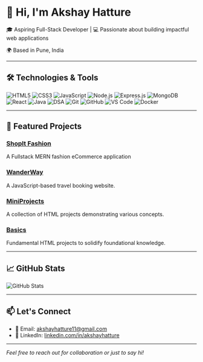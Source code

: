 # 👋 Hi, I'm Akshay Hatture

🎓 Aspiring Full-Stack Developer | 💻 Passionate about building impactful web applications

🌍 Based in Pune, India

---

## 🛠️ Technologies & Tools

![HTML5](https://img.shields.io/badge/-HTML5-E34F26?style=flat&logo=html5&logoColor=white)
![CSS3](https://img.shields.io/badge/-CSS3-1572B6?style=flat&logo=css3)
![JavaScript](https://img.shields.io/badge/-JavaScript-F7DF1E?style=flat&logo=javascript&logoColor=black)
![Node.js](https://img.shields.io/badge/-Node.js-339933?style=flat&logo=node.js&logoColor=white)
![Express.js](https://img.shields.io/badge/-Express.js-000000?style=flat&logo=express&logoColor=white)
![MongoDB](https://img.shields.io/badge/-MongoDB-47A248?style=flat&logo=mongodb&logoColor=white)
![React](https://img.shields.io/badge/-React-61DAFB?style=flat&logo=react&logoColor=black)
![Java](https://img.shields.io/badge/-Java-007396?style=flat&logo=java&logoColor=white)
![DSA](https://img.shields.io/badge/-Data%20Structures%20&%20Algorithms-0A0A0A?style=flat&logo=codeforces&logoColor=white)
![Git](https://img.shields.io/badge/-Git-F05032?style=flat&logo=git&logoColor=white)
![GitHub](https://img.shields.io/badge/-GitHub-181717?style=flat&logo=github&logoColor=white)
![VS Code](https://img.shields.io/badge/-VS%20Code-007ACC?style=flat&logo=visual-studio-code&logoColor=white)
![Docker](https://img.shields.io/badge/-Docker-2496ED?style=flat&logo=docker&logoColor=white)

---

## 📂 Featured Projects

### [ShopIt Fashion](https://github.com/akshayhatture/ShopIt)
A Fullstack MERN fashion eCommerce application

### [WanderWay](https://github.com/akshayhatture/WanderWay)
A JavaScript-based travel booking website.

### [MiniProjects](https://github.com/akshayhatture/MiniProjects)
A collection of HTML projects demonstrating various concepts.

### [Basics](https://github.com/akshayhatture/Basics)
Fundamental HTML projects to solidify foundational knowledge.

---

## 📈 GitHub Stats

![GitHub Stats](https://github-readme-stats.vercel.app/api?username=akshayhatture&show_icons=true&theme=radical)

---

## 📫 Let's Connect

- 📧 Email: [akshayhatture11@gmail.com](mailto:akshayhatture11@gmail.com)
- 💼 LinkedIn: [linkedin.com/in/akshayhatture](https://www.linkedin.com/in/akshay-hatture)

---

*Feel free to reach out for collaboration or just to say hi!*
